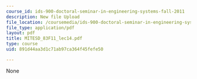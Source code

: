 ```yaml
---
course_id: ids-900-doctoral-seminar-in-engineering-systems-fall-2011
description: New file Upload
file_location: /coursemedia/ids-900-doctoral-seminar-in-engineering-systems-fall-2011/891d44aa3d1c71ab97ca364f45fefe50_MITESD_83F11_lec14.pdf
file_type: application/pdf
layout: pdf
title: MITESD_83F11_lec14.pdf
type: course
uid: 891d44aa3d1c71ab97ca364f45fefe50

---
```

None